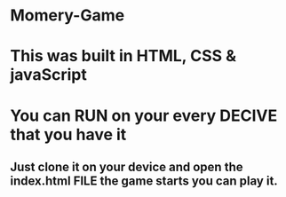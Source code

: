 # Momery-Game
# This was built in HTML, CSS & javaScript


# You can RUN on your every DECIVE that you have it
## Just clone it on your device and open the index.html FILE the game starts you can play it. 
